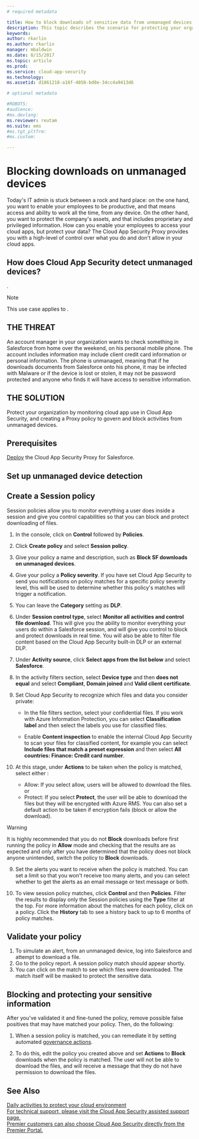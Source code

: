 ```yaml
---
# required metadata

title: How to block downloads of sensitive data from unmanaged devices | Microsoft Docs
description: This topic describes the scenario for protecting your organization against downloads of sensitive data by unmanaged devices.
keywords:
author: rkarlin
ms.author: rkarlin
manager: mbaldwin
ms.date: 8/15/2017
ms.topic: article
ms.prod:
ms.service: cloud-app-security
ms.technology:
ms.assetid: d1861218-a16f-4058-bd0e-34cc4a9413d6

# optional metadata

#ROBOTS:
#audience:
#ms.devlang:
ms.reviewer: reutam
ms.suite: ems
#ms.tgt_pltfrm:
#ms.custom:

---
```


# Blocking downloads on unmanaged devices

Today's IT admin is stuck between a rock and hard place: on the one hand, you want to enable your employees to be productive, and that means access and ability to work all the time, from any device. On the other hand, you want to protect the company's assets, and that includes proprietary and privileged information. How can you enable your employees to access your cloud apps, but protect your data? The Cloud App Security Proxy provides you with a high-level of control over what you do and don't allow in your cloud apps. 

## How does Cloud App Security detect unmanaged devices?
.

>[!NOTE]
> This use case applies to .

## THE THREAT
An account manager in your organization wants to check something in Salesforce from home over the weekend, on his personal mobile phone. The account includes information may include client credit card information or personal information. The phone is unmanaged, meaning that if he downloads documents from Salesforce onto his phone, it may be infected with Malware or if the device is lost or stolen, it may not be password protected and anyone who finds it will have access to sensitive information.

## THE SOLUTION
Protect your organization by monitoring cloud app use in Cloud App Security, and creating a Proxy policy to govern and block activities from unmanaged devices.

## Prerequisites

[Deploy](proxy-deployment.md) the Cloud App Security Proxy for Salesforce.

## Set up unmanaged device detection


## Create a Session policy
Session policies allow you to monitor everything a user does inside a session and give you control capabilities so that you can block and protect downloading of files.


1.  In the console, click on **Control** followed by **Policies**.  
  
2.  Click **Create policy** and select **Session policy**.  
  
3.  Give your policy a name and description, such as **Block SF downloads on unmanaged devices**.  
  
3. Give your policy a **Policy severity**. If you have set Cloud App Security to send you notifications on policy matches for a specific policy severity level, this will be used to determine whether this policy's matches will trigger a notification.

4.  You can leave the **Category** setting as **DLP**.  
  
6. Under **Session control type**, select **Monitor all activities and control file download**. This will give you the ability to monitor everything your users do within a Salesforce session, and will give you control to block and protect downloads in real time. You will also be able to filter file content based on the Cloud App Security built-in DLP or an external DLP.
 
7. Under **Activity source**, click **Select apps from the list below** and select **Salesforce**.

8. In the activity filters section, select **Device type** and then **does not equal** and select **Compliant**, **Domain joined** and **Valid client certificate**.
  
8. Set Cloud App Security to recognize which files and data you consider private:

    - In the file filters section, select your confidential files. If you work with Azure Information Protection, you can select **Classification label** and then select the labels you use for classified files.
    
    -  Enable **Content inspection** to enable the internal Cloud App Security to scan your files for classified content, for example you can select **Include files that match a preset expression** and then select **All countries: Finance: Credit card number**.

10. At this stage, under **Actions** to be taken when the policy is matched, select either :
    - Allow: If you select allow, users will be allowed to download the files. 
    or
    - Protect: If you select **Protect**, the user will be able to download the files but they will be encrypted with Azure RMS. You can also set a default action to be taken if encryption fails (block or allow the download).
 
 >[!WARNING]
 >It is highly recommended that you do not **Block** downloads before first running the policy in **Allow** mode and checking that the results are as expected and only after you have determined that the policy does not block anyone unintended, switch the policy to **Block** downloads.
 
 9. Set the alerts you want to receive when the policy is matched. You can set a limit so that you won't receive too many alerts, and you can select whether to get the alerts as an email message or text message or both.

10. To view session policy matches, click **Control** and then **Policies**. Filter the results to display only the Session policies using the **Type** filter at the top. For more information about the matches for each policy, click on a policy. Click the **History** tab to see a history back to up to 6 months of policy matches.     
  
## Validate your policy

1. To simulate an alert, from an unmanaged device, log into Salesforce and attempt to download a file.
3. Go to the policy report. A session policy match should appear shortly. 
4. You can click on the match to see which files were downloaded. The match itself will be masked to protect the sensitive data. 

## Blocking and protecting your sensitive information

After you've validated it and fine-tuned the policy, remove possible false positives that may have matched your policy. Then, do the following: 

1. When a session policy is matched, you can remediate it by setting automated [governance actions](governance-actions.md).

2. To do this, edit the policy you created above and set **Actions** to **Block** downloads when the policy is matched. The user will not be able to download the files, and will receive a message that they do not have permission to download the files.
  
 
 ## See Also  
[Daily activities to protect your cloud environment](daily-activities-to-protect-your-cloud-environment.md)   
[For technical support, please visit the Cloud App Security assisted support page.](http://support.microsoft.com/oas/default.aspx?prid=16031)   
[Premier customers can also choose Cloud App Security directly from the Premier Portal.](https://premier.microsoft.com/)  
  
  